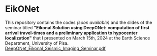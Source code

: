 # EikONet

This repository contains the codes *(soon available)* and the slides of the seminar titled **"Eikonal Solution using DeepONet: computation of first arrival travel-times and a preliminary application to hypocenter localization"** that I presented on March 15th, 2024 at the Earth Science Department, University of Pisa.
[DeepONet_Eikonal_Seismic_Imaging_Seminar.pdf](https://github.com/giuliopas/EikONet/files/14623734/DeepONet_Eikonal_Seismic_Imaging_Seminar.pdf)
